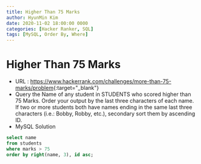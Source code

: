 ```yaml
---
title: Higher Than 75 Marks
author: HyunMin Kim
date: 2020-11-02 18:00:00 0000
categories: [Hacker Ranker, SQL]
tags: [MySQL, Order By, Where]
---
```


# Higher Than 75 Marks

- URL : <https://www.hackerrank.com/challenges/more-than-75-marks/problem>{:target="_blank"}
- Query the Name of any student in STUDENTS who scored higher than 75 Marks. Order your output by the last three characters of each name. If two or more students both have names ending in the same last three characters (i.e.: Bobby, Robby, etc.), secondary sort them by ascending ID.
- MySQL Solution

```sql
select name
from students
where marks > 75
order by right(name, 3), id asc;
```